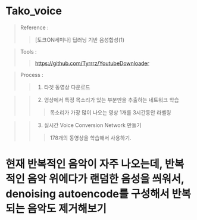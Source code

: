 # Tako_voice

>Reference : 
>>[토크ON세미나] 딥러닝 기반 음성합성(1)

>Tools :
>>https://github.com/Tyrrrz/YoutubeDownloader


>Process :
>>1. 타겟 동영상 다운로드

>>2. 영상에서 특정 목소리가 있는 부분만을 추출하는 네트워크 학습
>>>목소리가 가장 많이 나오는 영상 1개를 3시간동안 라벨링

>>3. 실시간 Voice Conversion Network 만들기 
>>>178개의 동영상을 학습해서 사용하기.

# 현재 반복적인 음악이 자주 나오는데, 반복적인 음악 위에다가 랜덤한 음성을 씌워서, denoising autoencode를 구성해서 반복되는 음악도 제거해보기
